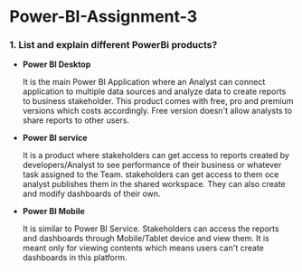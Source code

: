 # Power-BI-Assignment-3

### 1. List and explain different PowerBi products?
 
 - **Power BI Desktop**
      
      It is the main Power BI Application where an Analyst can connect application to multiple data sources and analyze data to create reports to business stakeholder. This product comes with free, pro and premium versions which costs accordingly. Free version doesn't allow analysts to share reports to other users.
      
 - **Power BI service**
      
      It is a product where stakeholders can get access to reports created by developers/Analyst to see performance of their business or whatever task assigned to the Team. stakeholders can get access to them oce analyst publishes them in the shared workspace. They can also create and modify dashboards of their own.
      
 - **Power BI Mobile**
      
      It is similar to Power BI Service. Stakeholders can access the reports and dashboards through Mobile/Tablet device and view them. It is meant only for viewing contents which means users can't create dashboards in this platform.
